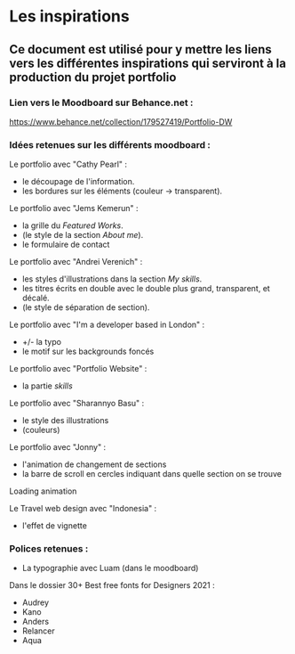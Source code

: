 # Les inspirations

## Ce document est utilisé pour y mettre les liens vers les différentes inspirations qui serviront à la production du projet portfolio

### Lien vers le Moodboard sur Behance.net : 

https://www.behance.net/collection/179527419/Portfolio-DW

### Idées retenues sur les différents moodboard :

Le portfolio avec "Cathy Pearl" : 

- le découpage de l'information.
- les bordures sur les éléments (couleur -> transparent).

Le portfolio avec "Jems Kemerun" :

- la grille du <i>Featured Works</i>.
- (le style de la section <i>About me</i>).
- le formulaire de contact
  
Le portfolio avec "Andrei Verenich" :

- les styles d'illustrations dans la section <i>My skills</i>.
- les titres écrits en double avec le double plus grand, transparent, et décalé.
- (le style de séparation de section).

Le portfolio avec "I'm a developer based in London" :

- +/- la typo
- le motif sur les backgrounds foncés

Le portfolio avec "Portfolio Website" :

- la partie <i>skills</i>

Le portfolio avec "Sharannyo Basu" :

- le style des illustrations
- (couleurs)

Le portfolio avec "Jonny" :

- l'animation de changement de sections
- la barre de scroll en cercles indiquant dans quelle section on se trouve

Loading animation

Le Travel web design avec "Indonesia" :

- l'effet de vignette




### Polices retenues :

- La typographie avec Luam (dans le moodboard)


Dans le dossier 30+ Best free fonts for Designers 2021 :

- Audrey
- Kano
- Anders
- Relancer
- Aqua